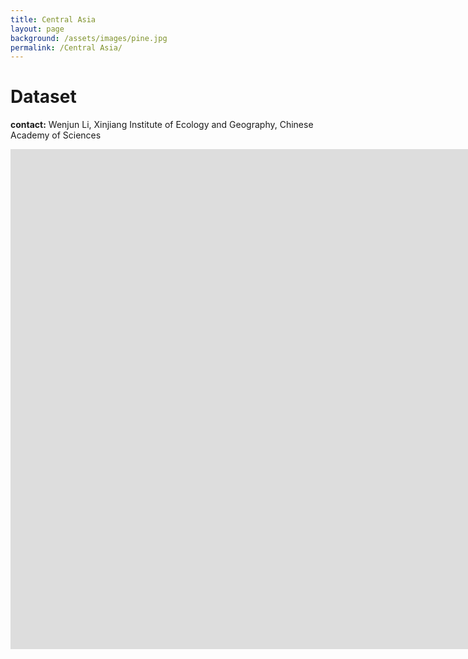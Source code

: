 ```yaml
---
title: Central Asia
layout: page
background: /assets/images/pine.jpg
permalink: /Central Asia/
---
```

# Dataset
**contact:** Wenjun Li, Xinjiang Institute of Ecology and Geography, Chinese Academy of Sciences



<iframe src="https://www.baidu.com/" width="2000px" height="800px" frameborder="no"  border="0"> </iframe>



